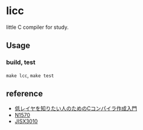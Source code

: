 # licc

little C compiler for study.

## Usage

### build, test

`make lcc`, `make test`


## reference

- [低レイヤを知りたい人のためのCコンパイラ作成入門](https://www.sigbus.info/compilerbook)
- [N1570](http://www.open-std.org/jtc1/sc22/wg14/www/docs/n1570.pdf)
- [JISX3010](https://kikakurui.com/x3/X3010-2003-01.html)
